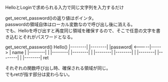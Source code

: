 HelloとLoginで求められる入力で同じ文字列を入力するだけ

get_secret_password()の返り値はポインタ。  
passwordの領域自体はローカル変数なので呼び出し後に消える。  
でも、Helloを呼び出すと再度同じ領域を確保するので、そこで任意の文字を書き込むとそれがパスワードとなる。  

get_secret_password()    Hello()
|--------|               |--------|
|password| <-----|-----> |  name  |
|--------|       |       |--------|
|--------|       |       |--------|
|--------|       |       |--------|
|--------|       |       |--------|
                ret

それぞれの関数呼び出し時、確保される領域が同じ。  
でもretが指す部分は変わらない。  
